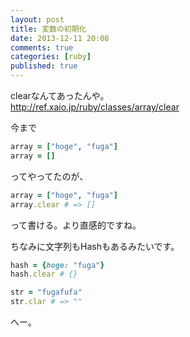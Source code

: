 ```yaml
---
layout: post
title: 変数の初期化
date: 2013-12-11 20:08
comments: true
categories: [ruby]
published: true
---
```




clearなんてあったんや。  
<http://ref.xaio.jp/ruby/classes/array/clear>  
  
今まで  

``` ruby
array = ["hoge", "fuga"]
array = []
```

  
ってやってたのが、

``` ruby
array = ["hoge", "fuga"]
array.clear # => []
```

  
って書ける。より直感的ですね。  
  
ちなみに文字列もHashもあるみたいです。

``` ruby
hash = {hoge: "fuga"}
hash.clear # {}

str = "fugafufa"
str.clar # => ""
```

  
へー。


